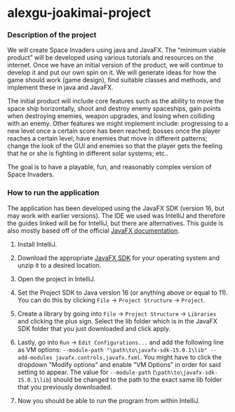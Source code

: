# alexgu-joakimai-project

### Description of the project
We will create Space Invaders using java and JavaFX. The “minimum viable product” will be developed using various tutorials and resources on the internet. Once we have an initial version of the product, we will continue to develop it and put our own spin on it. We will generate ideas for how the game should work (game design), find suitable classes and methods, and implement these in java and JavaFX.

The initial product will include core features such as the ability to move the space ship horizontally, shoot and destroy enemy spaceships, gain points when destroying enemies, weapon upgrades, and losing when colliding with an enemy. Other features we might implement include: progressing to a new level once a certain score has been reached; bosses once the player reaches a certain level; have enemies that move in different patterns; change the look of the GUI and enemies so that the player gets the feeling that he or she is fighting in different solar systems; etc..

The goal is to have a playable, fun, and reasonably complex version of Space Invaders.

### How to run the application

The application has been developed using the JavaFX SDK (version 16, but may work with earlier versions). The IDE we used was IntelliJ and therefore the guides linked will be for IntelliJ, but there are alternatives. This guide is also mostly based off of the official [JavaFX documentation](https://openjfx.io/openjfx-docs/).

1. Install IntelliJ.

2. Download the appropriate [JavaFX SDK](https://gluonhq.com/products/javafx/) for your operating system and unzip it to a desired location.

3. Open the project in IntelliJ.

4. Set the Project SDK to Java version 16 (or anything above or equal to 11). You can do this by clicking `File` -> `Project Structure` -> `Project`.

5. Create a library by going into `File` -> `Project Structure` -> `Libraries` and clicking the plus sign. Select the lib folder which is in the JavaFX SDK folder that you just downloaded and click apply.

6. Lastly, go into `Run` -> `Edit Configurations...` and add the following line as VM options: `--module-path "\path\to\javafx-sdk-15.0.1\lib" --add-modules javafx.controls,javafx.fxml`. You might have to click the dropdown "Modify options" and enable "VM Options" in order for said setting to appear. The value for `--module-path` (`\path\to\javafx-sdk-15.0.1\lib`) should be changed to the path to the exact same lib folder that you previously downloaded.

7. Now you should be able to run the program from within IntelliJ.

